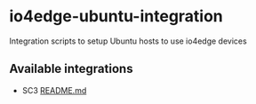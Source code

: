 # io4edge-ubuntu-integration
Integration scripts to setup Ubuntu hosts to use io4edge devices

## Available integrations

* SC3 [README.md](ekf-sc3/ubuntu-24.04/README.md)
